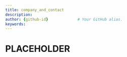 ```yaml
---
title: company_and_contact       
description:                    
author: {github-id}             # Your GitHub alias.
keywords:
---
```


# PLACEHOLDER
